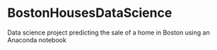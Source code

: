 # BostonHousesDataScience
Data science project predicting the sale of a home in Boston using an Anaconda notebook
